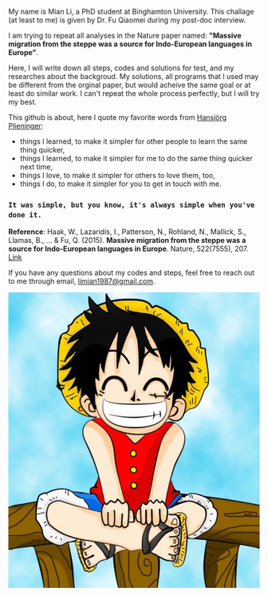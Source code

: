 My name is Mian Li, a PhD student at Binghamton University. This challage (at least to me) is given by Dr. Fu Qiaomei during my post-doc interview.

I am trying to repeat all analyses in the Nature paper named: **"Massive migration from the steppe was a source for Indo-European languages in Europe"**.

Here, I will write down all steps, codes and solutions for test, and my researches about the backgroud. My solutions, all programs that I used may be different from the orginal paper, but would acheive the same goal or at least do similar work. I can't repeat the whole process perfectly, but I will try my best.


This github is about, here I quote my favorite words from [Hansjörg Plieninger](https://hansjoerg.me/page/about/):

- things I learned, to make it simpler for other people to learn the same thing quicker,
- things I learned, to make it simpler for me to do the same thing quicker next time,
- things I love, to make it simpler for others to love them, too,
- things I do, to make it simpler for you to get in touch with me.


### ```It was simple, but you know, it's always simple when you've done it.```





**Reference**: Haak, W., Lazaridis, I., Patterson, N., Rohland, N., Mallick, S., Llamas, B., ... & Fu, Q. (2015). **Massive migration from the steppe was a source for Indo-European languages in Europe**. Nature, 522(7555), 207. [Link](https://www.nature.com/articles/nature14317)


If you have any questions about my codes and steps, feel free to reach out to me through email, limian1987@gmail.com.

![](OnePiece.jpg)
